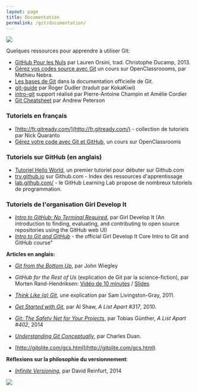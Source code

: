 ```yaml
---
layout: page
title: Documentation
permalink: /git/documentation/
---
```


![](/cours-git/img/one-does-not-simply-understand.jpeg)

Quelques ressources pour apprendre à utiliser Git:

<div class="cards"></div>

- [GitHub Pour les Nuls](http://christopheducamp.com/2013/12/15/github-pour-nuls-partie-1/) par Lauren Orsini, trad. Christophe Ducamp, 2013.
- [Gérez vos codes source avec Git](https://openclassrooms.com/courses/gerez-vos-codes-source-avec-git) un cours sur OpenClassroooms, par Mathieu Nebra.
- [Les bases de Git](https://git-scm.com/book/fr/v12) dans la documentation officielle de Git.
- [git-guide](http://rogerdudler.github.io/git-guide/index.fr.html) par Roger Dudler (traduit par KokaKiwi)
- [intro-git](http://liris.cnrs.fr/~pchampin/enseignement/intro-git/) support réalisé par Pierre-Antoine Champin et Amélie Cordier
- [Git Cheatsheet](https://ndpsoftware.com/git-cheatsheet.html) par Andrew Peterson

### Tutoriels en français
- [http://fr.gitready.com/](http://fr.gitready.com/) - collection de tutoriels par Nick Quaranto
- [Gérez votre code avec Git et GitHub](https://openclassrooms.com/fr/courses/2342361-gerez-votre-code-avec-git-et-github), un cours sur OpenClassrooms

### Tutoriels sur GitHub (en anglais)
- [Tutoriel Hello World](https://guides.github.com/activities/hello-world/), un premier tutoriel pour débuter sur Github.com
- [try.github.io](http://try.github.io/) sur Github.com - Index des ressources d'apprentissage
- [lab.github.com/](https://lab.github.com/) - le GitHub Learning Lab propose de nombreux tutoriels de programmation.

### Tutoriels de l'organisation Girl Develop It
- *[Intro to GitHub: No Terminal Required](https://www.teaching-materials.org/github-web/)*, par Girl Develop It (An introduction to finding, evaluating, and contributing to open source repositories using the GitHub web UI)
- *[Intro to Git and GitHub](http://girldevelopit.github.io/gdi-featured-git-github/#/)* - the official Girl Develop It Core Intro to Git and GitHub course"

**Articles en anglais:**

- *[Git from the Bottom Up](https://jwiegley.github.io/git-from-the-bottom-up/)*, par John Wiegley
- *GitHub for the Rest of Us* (explication de Git par la science-fiction), par Morten Rand-Hendriksen: [Vidéo de 10 minutes](https://wordpress.tv/2015/12/13/morten-rand-hendriksen-github-for-the-rest-of-us/) / [Slides](https://mor10.com/github-wcus/)
- *[Think Like (a) Git](http://think-like-a-git.net/)*, une explication par Sam Livingston-Gray, 2011.
- *[Get Started with Git](http://alistapart.com/article/get-started-with-git)*, par Al Shaw, *A List Apart #317*, 2010. 
- *[Git: The Safety Net for Your Projects](http://alistapart.com/article/git-the-safety-net-for-your-projects)*, par Tobias Günther, *A List Apart #402*, 2014
- *[Understanding Git Conceptually](https://www.sbf5.com/~cduan/technical/git/)*, par Charles Duan.

- [http://gitolite.com/gcs.html](http://gitolite.com/gcs.html)



**Réflexions sur la philosophie du versionnement**:

- *[Infinite Versioning](http://f-u-t-u-r-e.org/r/25_David-Reinfurt_Infinite-Versioning_EN.md)*, par David Reinfurt, 2014

![](/cours-git/img/other-things-than-git.png)
